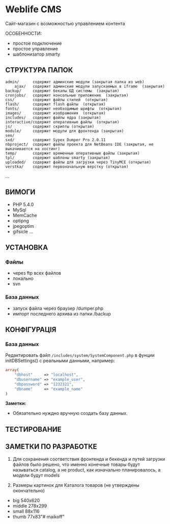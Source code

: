 Weblife CMS
================================================================================

Сайт-магазин с возможностью управлением контента

ОСОБЕННОСТИ:
 - простое подключение
 - простое управление
 - шаблонизатор smarty

СТРУКТУРА ПАПОК
--------------------------------------------------------------------------------

    admin/      содержит админские модули (закрытая папка из web)
        ajax/   содержит админские модули запускаемых в iframe  (закрытая)
    backup/     содержит бекапы БД системы  (закрытая)
    cronjobs/   содержит консольные приложение  (закрытая)
    css/        содержит файлы стилей  (открытая)
    flash/      содержит flash файлы  (открытая)
    fonts/      содержит необходимые шрифты  (открытая)
    images/     содержит изображения  (открытая)
    includes/   содержит файлы ядра (закрытая)
    interactive/содержит оперативные файлы  (открытая)
    js/         содержит скрипты (открытая)
    module/     содержит модули для фронтенда (закрытая)
    seo/
    sxd/        содержит Sypex Dumper Pro 2.0.11
    nbproject/  содержит файлы проекта для NetBeans IDE (закрытая, не выкачивается на хостинг)
    temp/       содержит временные оперативные файлы (закрытая)
    tpl/        содержит шаблоны smarty (закрытая)
    uploaded/   содержит файлы для загрузки через TinyMCE (открытая)
    verstka/    содержит первоначальную верстку (открытая)
... 



ВИМОГИ
--------------------------------------------------------------------------------

 - PHP 5.4.0
 - MySql 
 - MemCache
 - optipng
 - jpegoptim
 - gifsicle
...

УСТАНОВКА
--------------------------------------------------------------------------------

### Файлы 
 - через ftp всех файлов 
 - локально
 - svn

### База данных 
 - запуск файла через браузер /dumper.php
 - импорт последнего архива из папки /backup


КОНФІГУРАЦІЯ
--------------------------------------------------------------------------------

### База данных

Редактировать файл `/includes/system/SystemComponent.php` в фунции initDBSettings() с реальными данными, например:

```php
array(
    "dbhost"     => "localhost",
    "dbusername" => "example_user",
    "dbpassword" => "1232321",
    "dbname"     => "example_name"
)
```

**Заметки:**
- Обязательно нуждно вручную создать базу данных.



ТЕСТИРОВАНИЕ
--------------------------------------------------------------------------------



ЗАМЕТКИ ПО РАЗРАБОТКЕ
--------------------------------------------------------------------------------
1. Для сохранения соответствия фронтенда и бекенда и путей загрузки файлов было решено, 
что именно конечные товары будут называться catalog, а не product, как изначально планировалось, а модели будут models

2. Размеры картинок для Каталога товаров (не утверждены окончательно)
- big       540x620
- middle    278x299
- small     88x116
- thumb     77x83"# maikoff" 
